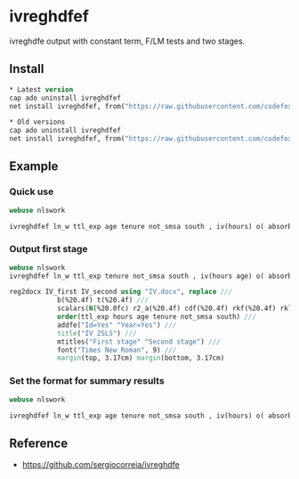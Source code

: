 # ivreghdfef
ivreghdfe output with constant term, F/LM tests and two stages.

## Install

```stata
* Latest version
cap ado uninstall ivreghdfef
net install ivreghdfef, from("https://raw.githubusercontent.com/codefoxs/ivreghdfef/main/") replace

* Old versions
cap ado uninstall ivreghdfef
net install ivreghdfef, from("https://raw.githubusercontent.com/codefoxs/ivreghdfef/v#.#.#/") replace
```

## Example

### Quick use

```stata
webuse nlswork

ivreghdfef ln_w ttl_exp age tenure not_smsa south , iv(hours) o( absorb(idcode year) cluster(idcode) )
```

### Output first stage

```stata
webuse nlswork
ivreghdfef ln_w ttl_exp tenure not_smsa south , iv(hours age) o( absorb(idcode year) cluster(idcode) ) first store(IV)

reg2docx IV_first IV_second using "IV.docx", replace ///
            b(%20.4f) t(%20.4f) ///
            scalars(N(%20.0fc) r2_a(%20.4f) cdf(%20.4f) rkf(%20.4f) rklm(%20.4f) hansenj(%20.4f)) ///
            order(ttl_exp hours age tenure not_smsa south) ///
            addfe("Id=Yes" "Year=Yes") ///
            title("IV 2SLS") ///
            mtitles("First stage" "Second stage") ///
            font("Times New Roman", 9) ///
            margin(top, 3.17cm) margin(bottom, 3.17cm)
```

### Set the format for summary results

```stata
webuse nlswork

ivreghdfef ln_w ttl_exp age tenure not_smsa south , iv(hours) o( absorb(idcode year) cluster(idcode) ) first store(IV) f(%5.4f)
```

## Reference

+ https://github.com/sergiocorreia/ivreghdfe

